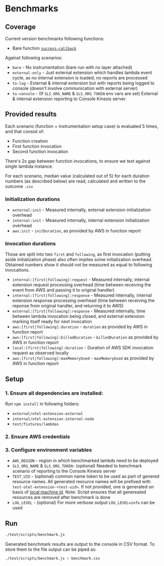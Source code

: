 # Benchmarks

## Coverage

Current version benchmarks following functions:

- Bare function [`success-callback`](../../fixtures/lambdas/success-callback.js)

Against following scenarios:

- `bare` - No instrumentation (bare run with no layer attached)
- `external-only` - Just external extension which handles lambda event cycle, as no internal extension is loaded, no reports are processed
- `to-log` - External & internal extension but with reports being logged to console (doesn't involve communication with external server)
- `to-console` - (If `SLS_ORG_NAME` & `SLS_ORG_TOKEN` env vars are set) External & internal extension reporting to Console Kinesis server.

## Provided results

Each scenario (function + instrumentation setup case) is evaluated 5 times, and that consist of:

- Function creation
- First function invocation
- Second function invocation

There's 2s gap between function invocations, to ensure we test against single lambda instance.

For each scenario, median value (calculated out of 5) for each duration numbers (as described below) are read, calculated and written to the outcome `.csv`

### Initialization durations

- `external:init` - Measured internally, external extension initialization overhead
- `internal:init` - Measured internally, internal extension initialization overhead
- `aws:init` - `initDuration`, as provided by AWS in function report

### Invocation durations

Those are split into two `first` and `following`, as first invocation (putting aside initialization phase) also often implies some initialization overhead. Obtained numbers show it should not be measured as equal to following invocations.

- `internal:[first|following]:request` - Measured internally, internal extension request processing overhead (time between receiving the event from AWS and passing it to original handler)
- `internal:[first|following]:response` - Measured internally, internal extension response processing overhead (time between receiving the reponse from original handler, and returning it to AWS)
- `external:[first|following]:response` - Measured internally, time between lambda invocation being closed, and external extension marking itself ready for next invocation
- `aws:[first|following]:duration` - `duration` as provided by AWS in function report
- `aws:[first|following]:billedDuration` - `billedDuration` as provided by AWS in function report
- `local:[first|following]:duration` - Duration of AWS SDK invocation request as observed locally
- `aws:[first|following]:maxMemoryUsed` - `maxMemoryUsed` as provided by AWS in function report

## Setup

### 1. Ensure all dependencies are installed:

Run `npm install` in following folders:

- `external/otel-extension-external`
- `internal/otel-extension-internal-node`
- `test/fixtures/lambdas`

### 2. Ensure AWS credentials

### 3. Configure environment variables

- `AWS_REGION` - region in which benchmarked lambds need to be deployed
- `SLS_ORG_NAME` & `SLS_ORG_TOKEN`- (optional) Needed to benchmark scenario of reporting to the Console Kinesis server
- `TEST_UID` - (optional) common name token to be used as part of genered resource names. All generated resource names will be prefixed with `test-otel-extension-<test-uid>`. If not provided, one is generated on basis of [local machine id](https://www.npmjs.com/package/node-machine-id). Note: Script ensures that all genereated resources are removed after benchmark is done
- `LOG_LEVEL` - (optional) For more verbose output `LOG_LEVEL=info` can be used

## Run

```bash
./test/scripts/benchmark.js
```

Generated benchmark results are output to the console in CSV format. To store them to the file output can be piped as:

```bash
./test/scripts/benchmark.js > benchmark.csv
```
